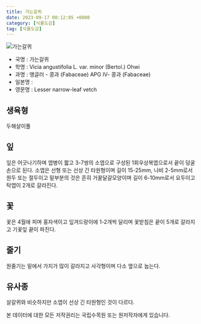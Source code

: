 ```yaml
---
title: 가는갈퀴
date: 2023-09-17 00:12:05 +0800
category: [식물도감]
tag: [식물도감]
---
```




![가는갈퀴](/fileUpload/plants/basic/Leguminosae/Vicia/21950/1_th2.JPG)
- 국명 : 가는갈퀴
- 학명 : Vicia angustifolia L. var. minor (Bertol.) Ohwi
- 과명 : 앵글러 - 콩과 (Fabaceae) APG Ⅳ- 콩과 (Fabaceae)
- 일본명 : 
- 영문명 : Lesser narrow-leaf vetch


## 생육형
두해살이풀
## 잎
잎은 어긋나기하며 엽병이 짧고 3-7쌍의 소엽으로 구성된 1회우상복엽으로서 끝이 덩굴손으로 된다. 소엽은 선형 또는 선상 긴 타원형이며 길이 15-25mm, 나비 2-5mm로서 원두 또는 절두이고 밑부분의 것은 흔히 거꿀달걀모양이며 길이 6-10mm로서 요두이고 탁엽이 2개로 갈라진다.
## 꽃
꽃은 4월에 피며 홍자색이고 잎겨드랑이에 1-2개씩 달리며 꽃받침은 끝이 5개로 갈라지고 기꽃잎 끝이 파진다.
## 줄기
원줄기는 밑에서 가지가 많이 갈라지고 사각형이며 다소 옆으로 눕는다.
## 유사종
살갈퀴와 비슷하지만 소엽이 선상 긴 타원형인 것이 다르다.






본 데이터에 대한 모든 저작권리는 국립수목원 또는 원저작자에게 있습니다.
